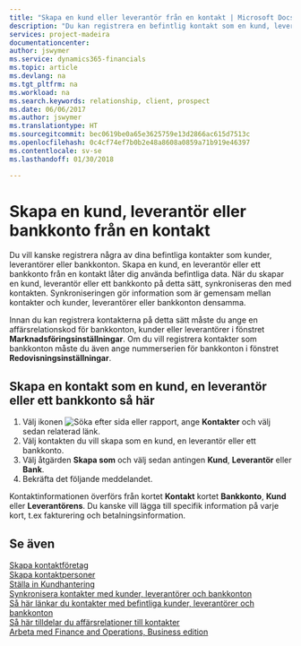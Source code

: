 ```yaml
---
title: "Skapa en kund eller leverantör från en kontakt | Microsoft Docs"
description: "Du kan registrera en befintlig kontakt som en kund, leverantör eller bankkonto med befintliga data och ange en affärsrelation."
services: project-madeira
documentationcenter: 
author: jswymer
ms.service: dynamics365-financials
ms.topic: article
ms.devlang: na
ms.tgt_pltfrm: na
ms.workload: na
ms.search.keywords: relationship, client, prospect
ms.date: 06/06/2017
ms.author: jswymer
ms.translationtype: HT
ms.sourcegitcommit: bec0619be0a65e3625759e13d2866ac615d7513c
ms.openlocfilehash: 0c4cf74ef7b0b2e48a8608a0859a71b919e46397
ms.contentlocale: sv-se
ms.lasthandoff: 01/30/2018

---
```

# <a name="create-a-customer-vendor-or-bank-account-from-a-contact"></a>Skapa en kund, leverantör eller bankkonto från en kontakt
Du vill kanske registrera några av dina befintliga kontakter som kunder, leverantörer eller bankkonton. Skapa en kund, en leverantör eller ett bankkonto från en kontakt låter dig använda befintliga data. När du skapar en kund, leverantör eller ett bankkonto på detta sätt, synkroniseras den med kontakten. Synkroniseringen gör information som är gemensam mellan kontakter och kunder, leverantörer eller bankkonton densamma.

Innan du kan registrera kontakterna på detta sätt måste du ange en affärsrelationskod för bankkonton, kunder eller leverantörer i fönstret **Marknadsföringsinställningar**. Om du vill registrera kontakter som bankkonton måste du även ange nummerserien för bankkonton i fönstret **Redovisningsinställningar**.

## <a name="to-create-a-contact-as-a-customer-vendor-or-bank-account"></a>Skapa en kontakt som en kund, en leverantör eller ett bankkonto så här
1. Välj ikonen ![Söka efter sida eller rapport](media/ui-search/search_small.png "Ikonen Söka efter sida eller rapport"), ange **Kontakter** och välj sedan relaterad länk.
2. Välj kontakten du vill skapa som en kund, en leverantör eller ett bankkonto.
3. Välj åtgärden **Skapa som** och välj sedan antingen **Kund**, **Leverantör** eller **Bank**.
4. Bekräfta det följande meddelandet.

Kontaktinformationen överförs från kortet **Kontakt** kortet **Bankkonto**, **Kund** eller **Leverantörens**. Du kanske vill lägga till specifik information på varje kort, t.ex fakturering och betalningsinformation.

## <a name="see-also"></a>Se även
[Skapa kontaktföretag](marketing-create-contact-companies.md)  
[Skapa kontaktpersoner](marketing-create-contact-persons.md)  
[Ställa in Kundhantering](marketing-setup-marketing.md)  
[Synkronisera kontakter med kunder, leverantörer och bankkonton](marketing-synchronize-contacts-customers-vendors-bank-accounts.md)  
[Så här länkar du kontakter med befintliga kunder, leverantörer och bankkonton](marketing-how-link-contact.md)  
[Så här tilldelar du affärsrelationer till kontakter](marketing-business-relations.md#AssignBusRelContact)  
[Arbeta med Finance and Operations, Business edition](ui-work-product.md)

